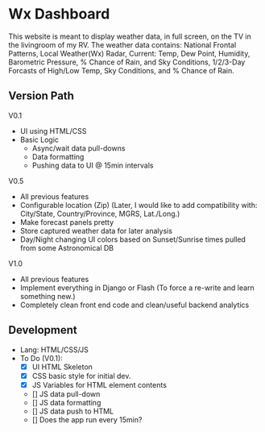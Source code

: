 # Wx Dashboard

This website is meant to display weather data, in full screen, on the TV in the livingroom of my RV. The weather data contains: National Frontal Patterns, Local Weather(Wx) Radar, Current: Temp, Dew Point, Humidity, Barometric Pressure, % Chance of Rain, and Sky Conditions, 1/2/3-Day Forcasts of High/Low Temp, Sky Conditions, and % Chance of Rain.

## Version Path
V0.1
- UI using HTML/CSS
- Basic Logic
    - Async/wait data pull-downs
    - Data formatting
    - Pushing data to UI @ 15min intervals

V0.5
- All previous features
- Configurable location (Zip)
(Later, I would like to add compatibility with: City/State, Country/Province, MGRS, Lat./Long.)
- Make forecast panels pretty
- Store captured weather data for later analysis
- Day/Night changing UI colors based on Sunset/Sunrise times pulled from some Astronomical DB

V1.0
- All previous features
- Implement everything in Django or Flash (To force a re-write and learn something new.)
- Completely clean front end code and clean/useful backend analytics

## Development
- Lang: HTML/CSS/JS
- To Do (V0.1):
    - [x] UI HTML Skeleton
    - [x] CSS basic style for initial dev.
    - [x] JS Variables for HTML element contents
    - [] JS data pull-down
    - [] JS data formatting
    - [] JS data push to HTML
    - [] Does the app run every 15min?